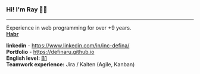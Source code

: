 ### Hi! I'm Ray 👋✨
***

Experience in web programming for over +9 years.
<br />
**[Habr](https://career.habr.com/isolution666)** 

**linkedin** - https://www.linkedin.com/in/inc-defina/
<br />
**Portfolio** - https://definaru.github.io
<br />
**English level:** [B1](https://www.efset.org/ru/cefr/b1/)
<br />
**Teamwork experience:**  Jira / Kaiten (Agile, Kanban) 
